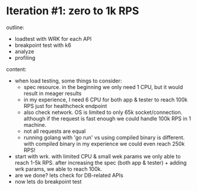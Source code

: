 # Iteration #1: zero to 1k RPS
outline:
- loadtest with WRK for each API
- breakpoint test with k6
- analyze
- profiling

content:
- when load testing, some things to consider:
  - spec resource. in the beginning we only need 1 CPU, but it would result in meager results
  - in my experience, I need 6 CPU for both app & tester to reach 100k RPS just for healthcheck endpoint
  - also check network. OS is limited to only 65k socket/connection. although if the request is fast enough we could handle 100k RPS in 1 machine.
  - not all requests are equal
  - running golang with 'go run' vs using compiled binary is different. with compiled binary in my experience we could even reach 250k RPS!
- start with wrk. with limited CPU & small wek params we only able to reach 1-5k RPS. after increasing the spec (both app & tester) + adding wrk params, we able to reach 100k.
- are we done? lets check for DB-related APIs
- now lets do breakpoint test


